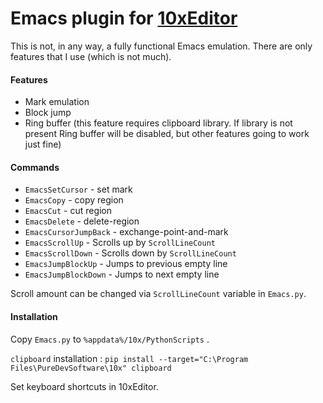 # Emacs plugin for [10xEditor](https://10xeditor.com/)

This is not, in any way, a fully functional Emacs emulation. There are only features that I use (which is not much).

#### Features
- Mark emulation
- Block jump
- Ring buffer (this feature requires clipboard library. If library is not present Ring buffer will be disabled, but other features going to work just fine)

#### Commands
- `EmacsSetCursor` - set mark
- `EmacsCopy` - copy region
- `EmacsCut` - cut region
- `EmacsDelete` - delete-region
- `EmacsCursorJumpBack` - exchange-point-and-mark
- `EmacsScrollUp` - Scrolls up by `ScrollLineCount`
- `EmacsScrollDown` - Scrolls down by `ScrollLineCount`
- `EmacsJumpBlockUp` - Jumps to previous empty line
- `EmacsJumpBlockDown` - Jumps to next empty line

Scroll amount can be changed via `ScrollLineCount` variable in `Emacs.py`.

#### Installation
Copy `Emacs.py` to `%appdata%/10x/PythonScripts` .

`clipboard` installation : `pip install --target="C:\Program Files\PureDevSoftware\10x" clipboard`

Set keyboard shortcuts in 10xEditor.